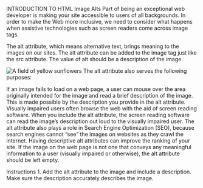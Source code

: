 INTRODUCTION TO HTML
Image Alts
Part of being an exceptional web developer is making your site accessible to users of all backgrounds. In order to make the Web more inclusive, we need to consider what happens when assistive technologies such as screen readers come across image tags.

The alt attribute, which means alternative text, brings meaning to the images on our sites. The alt attribute can be added to the image tag just like the src attribute. The value of alt should be a description of the image.

<img src="#" alt="A field of yellow sunflowers" />
The alt attribute also serves the following purposes:

If an image fails to load on a web page, a user can mouse over the area originally intended for the image and read a brief description of the image. This is made possible by the description you provide in the alt attribute.
Visually impaired users often browse the web with the aid of screen reading software. When you include the alt attribute, the screen reading software can read the image’s description out loud to the visually impaired user.
The alt attribute also plays a role in Search Engine Optimization (SEO), because search engines cannot “see” the images on websites as they crawl the internet. Having descriptive alt attributes can improve the ranking of your site.
If the image on the web page is not one that conveys any meaningful information to a user (visually impaired or otherwise), the alt attribute should be left empty.

Instructions
1.
Add the alt attribute to the image and include a description. Make sure the description accurately describes the image.